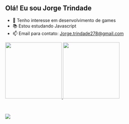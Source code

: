 ## Olá! Eu sou Jorge Trindade

- 👀 Tenho interesse em desenvolvimento de games
- 📚 Estou estudando Javascript
- 📫 Email para contato: Jorge.trindade278@gmail.com
<div>
  <a href="https://github.com/JorgeTrindadeDev">
  <img height="180em" src="https://github-readme-stats.vercel.app/api?username=JorgeTrindadeDev&show_icons=true&theme=dark&include_all_commits=true&count_private=true"/>
  <img height="180em" src="https://github-readme-stats.vercel.app/api/top-langs/?username=JorgeTrindadeDev&layout=compact&langs_count=7&theme=dark"/>
</div>
<div style="display: inline_block"><br>
 
  
</div>
  
  ##
  
  <div>
    <a href="https://www.linkedin.com/in/jorge-trindade-b88524159" target="_blank"><img src="https://img.shields.io/badge/-LinkedIn-%230077B5?style=for-the-badge&logo=linkedin&logoColor=white" target="_blank"></a> 
  </div>
<!---
JorgeTrindadeDev/JorgeTrindadeDev is a ✨ special ✨ repository because its `README.md` (this file) appears on your GitHub profile.
You can click the Preview link to take a look at your changes.
--->
